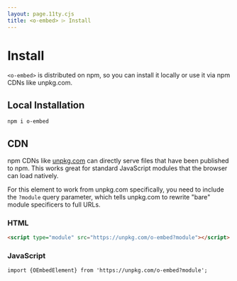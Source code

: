 ```yaml
---
layout: page.11ty.cjs
title: <o-embed> ⌲ Install
---
```


# Install

`<o-embed>` is distributed on npm, so you can install it locally or use it via npm CDNs like unpkg.com.

## Local Installation

```bash
npm i o-embed
```

## CDN

npm CDNs like [unpkg.com]() can directly serve files that have been published to npm. This works great for standard JavaScript modules that the browser can load natively.

For this element to work from unpkg.com specifically, you need to include the `?module` query parameter, which tells unpkg.com to rewrite "bare" module specificers to full URLs.

### HTML

```html
<script type="module" src="https://unpkg.com/o-embed?module"></script>
```

### JavaScript

```html
import {OEmbedElement} from 'https://unpkg.com/o-embed?module';
```

